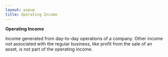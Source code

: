 ```yaml
---
layout: popup
title: Operating Income
---
```



**Operating Income**


Income generated from day-to-day operations of a company. Other income not associated with the regular business, like profit from the sale of an asset, is not part of the operating income.
